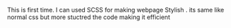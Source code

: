 This is first time. I can used SCSS for making webpage Stylish . its same like normal css but more stuctred the code making it efficient 
